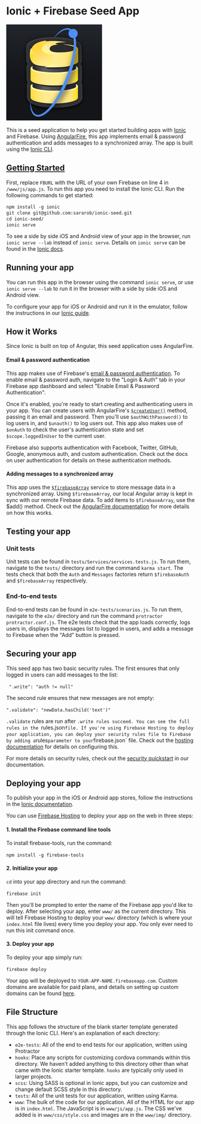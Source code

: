 Ionic + Firebase Seed App
=========================

![Logo](/www/img/starter-logo.png)

This is a seed application to help you get started building apps with [Ionic](http://ionicframework.com/) and Firebase. Using [AngularFire](https://www.firebase.com/docs/web/libraries/angular/), this app implements email & password authentication and adds messages to a synchronized array. The app is built using the [Ionic CLI](http://ionicframework.com/docs/cli/).

## [Getting Started](https://www.firebase.com/docs/web/libraries/ionic/guide.html)

First, replace `FBURL` with the URL of your own Firebase on line 4 in `/www/js/app.js`. To run this app you need to install the Ionic CLI. Run the following commands to get started:

```
npm install -g ionic
git clone git@github.com:sararob/ionic-seed.git
cd ionic-seed/
ionic serve
```

To see a side by side iOS and Android view of your app in the browser, run `ionic serve --lab` instead of `ionic serve`. Details on `ionic serve` can be found in the [Ionic docs](http://ionicframework.com/docs/cli/test.html).


## Running your app

You can run this app in the browser using the command `ionic serve`, or use `ionic serve --lab` to run it in the browser with a side by side iOS and Android view.

To configure your app for iOS or Android and run it in the emulator, follow the instructions in our [Ionic guide](https://www.firebase.com/docs/web/libraries/ionic/guide.html).

## How it Works

Since Ionic is built on top of Angular, this seed application uses AngularFire.

#### Email & password authentication

This app makes use of Firebase's [email & password authentication](https://www.firebase.com/docs/web/guide/login/password.html). To enable email & password auth, navigate to the "Login & Auth" tab in your Firebase app dashboard and select "Enable Email & Password Authentication".

Once it's enabled, you're ready to start creating and authenticating users in your app. You can create users with AngularFire's [`$createUser()`](https://www.firebase.com/docs/web/libraries/angular/api.html#angularfire-users-and-authentication-createusercredentials) method, passing it an email and password. Then you'll use `$authWithPassword()` to log users in, and `$unauth()` to log users out. This app also makes use of `$onAuth` to check the user's authentication state and set `$scope.loggedInUser` to the current user.

Firebase also supports authentication with Facebook, Twitter, GitHub, Google, anonymous auth, and custom authentication. Check out the docs on user authentication for details on these authentication methods.

#### Adding messages to a synchronized array

This app uses the [`$firebaseArray`](https://www.firebase.com/docs/web/libraries/angular/guide/synchronized-arrays.html) service to store message data in a synchronized array. Using `$firebaseArray`, our local Angular array is kept in sync with our remote Firebase data. To add items to `$firebaseArray`, use the $add() method. Check out the [AngularFire documentation](https://www.firebase.com/docs/web/libraries/angular/guide/synchronized-arrays.html) for more details on how this works.

## Testing your app

### Unit tests

Unit tests can be found in `tests/Services/services.tests.js`. To run them, navigate to the `tests/` directory and run the command `karma start`. The tests check that both the `Auth` and `Messages` factories return `$firebaseAuth` and `$firebaseArray` respectively.

### End-to-end tests

End-to-end tests can be found in `e2e-tests/scenarios.js`. To run them, navigate to the `e2e/` directory and run the command `protractor protractor.conf.js`. The e2e tests check that the app loads correctly, logs users in, displays the messages list to logged in users, and adds a message to Firebase when the "Add" button is pressed.

## Securing your app

This seed app has two basic security rules. The first ensures that only logged in users can add messages to the list:

` ".write": "auth != null"`

The second rule ensures that new messages are not empty:

`".validate": "newData.hasChild('text')"`

`.validate` rules are run after `.write rules succeed. You can see the full rules in the `rules.json` file. If you're using Firebase Hosting to deploy your application, you can deploy your security rules file to Firebase by adding a `rules` parameter to your `firebase.json` file. Check out the [hosting documentation](https://www.firebase.com/docs/hosting/guide/full-config.html#section-advanced-properties) for details on configuring this.

For more details on security rules, check out the [security quickstart](https://www.firebase.com/docs/security/quickstart.html) in our documentation.

## Deploying your app

To publish your app in the iOS or Android app stores, follow the instructions in the [Ionic documentation](http://ionicframework.com/docs/guide/publishing.html).

You can use [Firebase Hosting](https://www.firebase.com/docs/hosting/) to deploy your app on the web in three steps:

#### 1. Install the Firebase command line tools

To install firebase-tools, run the command:

`npm install -g firebase-tools`

#### 2. Initialize your app

`cd` into your app directory and run the command:

`firebase init`

Then you'll be prompted to enter the name of the Firebase app you'd like to deploy. After selecting your app, enter `www/` as the current directory. This will tell Firebase Hosting to deploy your `www/` directory (which is where your `index.html` file lives) every time you deploy your app. You only ever need to run this init command once.

#### 3. Deploy your app

To deploy your app simply run:

`firebase deploy`

Your app will be deployed to `YOUR-APP-NAME.firebaseapp.com`. Custom domains are available for paid plans, and details on setting up custom domains can be found [here](https://www.firebase.com/docs/hosting/guide/custom-domain.html).

## File Structure

This app follows the structure of the blank starter template generated through the Ionic CLI. Here's an explanation of each directory:

* `e2e-tests`: All of the end to end tests for our application, written using Protractor
* `hooks`: Place any scripts for customizing cordova commands within this directory. We haven't added anything to this directory other than what came with the Ionic starter template. `hooks` are typically only used in larger projects.
* `scss`: Using SASS is optional in Ionic apps, but you can customize and change default SCSS style in this directory.
* `tests`: All of the unit tests for our application, written using Karma.
* `www`: The bulk of the code for our application. All of the HTML for our app is in `index.html`. The JavaScript is in `www/js/app.js`. The CSS we've added is in `www/css/style.css` and images are in the `www/img/` directory.
